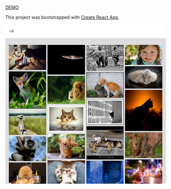 [DEMO](https://justinstefan.github.io/react-image-search/)

This project was bootstrapped with [Create React App](https://github.com/facebook/create-react-app).

![Screenshot 1](screenshot1.jpg)
